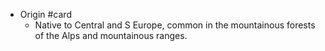 - Origin #card
	- Native to Central and S Europe, common in the mountainous forests of the Alps and mountainous ranges.